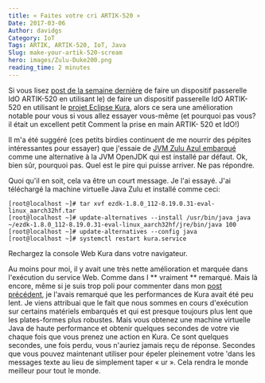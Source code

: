 ```yaml
---
title: « Faites votre cri ARTIK-520 »
Date: 2017-03-06
Author: davidgs
Category: IoT
Tags: ARTIK, ARTIK-520, IoT, Java
Slug: make-your-artik-520-scream
hero: images/Zulu-Duke200.png
reading_time: 2 minutes
---
```


Si vous lisez [post de la semaine dernière](/posts/category/general/making-artik-5-iot-gateway-kura/) de faire un dispositif passerelle IdO ARTIK-520 en utilisant le) de faire un dispositif passerelle IdO ARTIK-520 en utilisant le [projet Eclipse Kura](http://www.eclipse.org/kura/), alors ce sera une amélioration notable pour vous si vous allez essayer vous-même (et pourquoi pas vous? il était un excellent petit Comment la prise en main ARTIK- 520 et IdO!)

Il m'a été suggéré (ces petits birdies continuent de me nourrir des pépites intéressantes pour essayer) que j'essaie de [JVM Zulu Azul embarqué](https://www.azul.com/products/zulu-embedded/) comme une alternative à la JVM OpenJDK qui est installé par défaut. Ok, bien sûr, pourquoi pas. Quel est le pire qui puisse arriver. Ne pas répondre.

Quoi qu'il en soit, cela va être un court message. Je l'ai essayé. J'ai téléchargé la machine virtuelle Java Zulu et installé comme ceci:

```
[root@localhost ~]# tar xvf ezdk-1.8.0_112-8.19.0.31-eval-linux_aarch32hf.tar
[root@localhost ~]# update-alternatives --install /usr/bin/java java ~/ezdk-1.8.0_112-8.19.0.31-eval-linux_aarch32hf/jre/bin/java 100
[root@localhost ~]# update-alternatives --config java
[root@localhost ~]# systemctl restart kura.service 
```

Rechargez la console Web Kura dans votre navigateur.

Au moins pour moi, il y avait une très nette amélioration et marquée dans l'exécution du service Web. Comme dans I ** vraiment ** remarqué. Mais là encore, même si je suis trop poli pour commenter dans mon [post précédent](/posts/category/general/making-artik-5-iot-gateway-kura/), je l'avais remarqué que les performances de Kura avait été peu lent. Je viens attribuai que le fait que nous sommes en cours d'exécution sur certains matériels embarqués et qui est presque toujours plus lent que les plates-formes plus robustes. Mais vous obtenez une machine virtuelle Java de haute performance et obtenir quelques secondes de votre vie chaque fois que vous prenez une action en Kura. Ce sont quelques secondes, une fois perdu, vous n'auriez jamais reçu de réponse. Secondes que vous pouvez maintenant utiliser pour épeler pleinement votre 'dans les messages texte au lieu de simplement taper « ur ». Cela rendra le monde meilleur pour tout le monde.
